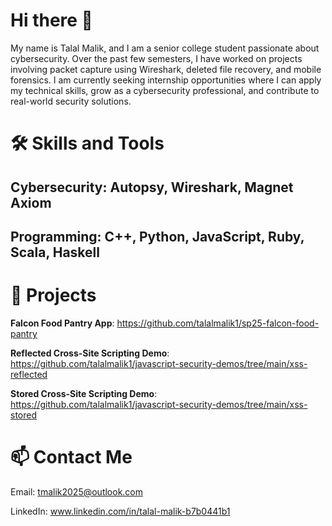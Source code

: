 # Hi there 👋

My name is Talal Malik, and I am a senior college student passionate about cybersecurity. Over the past few semesters, I have worked on projects involving packet capture using Wireshark, deleted file recovery, and mobile forensics. I am currently seeking internship opportunities where I can apply my technical skills, grow as a cybersecurity professional, and contribute to real-world security solutions.

# 🛠️ Skills and Tools

## Cybersecurity: Autopsy, Wireshark, Magnet Axiom
## Programming: C++, Python, JavaScript, Ruby, Scala, Haskell

# 📁 Projects
**Falcon Food Pantry App**: https://github.com/talalmalik1/sp25-falcon-food-pantry 

**Reflected Cross-Site Scripting Demo**: https://github.com/talalmalik1/javascript-security-demos/tree/main/xss-reflected 

**Stored Cross-Site Scripting Demo**: https://github.com/talalmalik1/javascript-security-demos/tree/main/xss-stored 

# 📫 Contact Me
Email: tmalik2025@outlook.com

LinkedIn: www.linkedin.com/in/talal-malik-b7b0441b1
<!--
**talalmalik1/talalmalik1** is a ✨ _special_ ✨ repository because its `README.md` (this file) appears on your GitHub profile.

Here are some ideas to get you started:

- 🔭 I’m currently working on ...
- 🌱 I’m currently learning ...
- 👯 I’m looking to collaborate on ...
- 🤔 I’m looking for help with ...
- 💬 Ask me about ...
- 📫 How to reach me: ...
- 😄 Pronouns: ...
- ⚡ Fun fact: ...
-->
